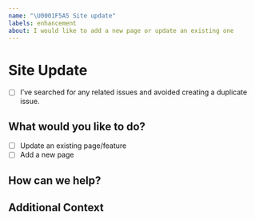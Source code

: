 ```yaml
---
name: "\U0001F5A5 Site update"
labels: enhancement
about: I would like to add a new page or update an existing one
---
```


# Site Update

- [ ] I’ve searched for any related issues and avoided creating a duplicate issue.


## What would you like to do?

- [ ] Update an existing page/feature
- [ ] Add a new page

## How can we help?

<!--
  Describe what you like to add here. Place any content that might be helpful here.
-->

## Additional Context
<!--
  Add design mock-ups here.
-->
